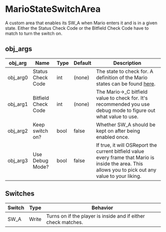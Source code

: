 # MarioStateSwitchArea

A custom area that enables its SW_A when Mario enters it and is in a given state. Either the Status Check Code or the Bitfield Check Code have to match to turn the switch on.

## obj_args

|obj_arg|Name|Type|Default|Description|
|-------|----|----|-------|-----------|
|obj_arg0|Status Check Code|int|(none)|The state to check for. A definition of the Mario states can be found [here]().|
|obj_arg1|Bitfield Check Code|int|(none)|The Mario->_C bitfield value to check for. It's recommended you use debug mode to figure out what value to use.|
|obj_arg2|Keep switch on?|bool|false|Whether SW_A should be kept on after being enabled once.|
|obj_arg3|Use Debug Mode?|bool|false|If true, it will OSReport the current bitfield value every frame that Mario is inside the area. This allows you to pick out any value to your liking.|

## Switches

|Switch|Type|Behavior|
|------|----|--------|
|SW_A|Write|Turns on if the player is inside and if either check matches.|